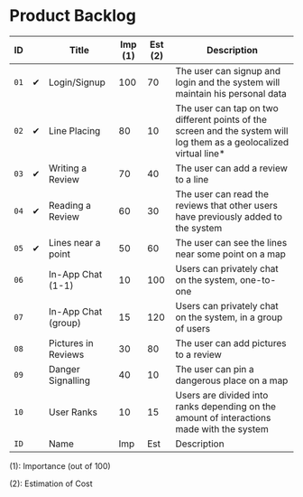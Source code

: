 # Product Backlog

| ID   |     | Title               | Imp (1) | Est (2) | Description                                                                                                         |
| ---- | --- | ------------------- | ------- | ------- | ------------------------------------------------------------------------------------------------------------------- |
| `01` | ✔   | Login/Signup        | 100     | 70      | The user can signup and login and the system will maintain his personal data                                        |
| `02` | ✔   | Line Placing        | 80      | 10      | The user can tap on two different points of the screen and the system will log them as a geolocalized virtual line* |
| `03` | ✔   | Writing a Review    | 70      | 40      | The user can add a review to a line                                                                                 |
| `04` | ✔   | Reading a Review    | 60      | 30      | The user can read the reviews that other users have previously added to the system                                  |
| `05` | ✔   | Lines near a point  | 50      | 60      | The user can see the lines near some point on a map                                                                 |
| `06` |     | In-App Chat (1-1)   | 10      | 100     | Users can privately chat on the system, one-to-one                                                                  |
| `07` |     | In-App Chat (group) | 15      | 120     | Users can privately chat on the system, in a group of users                                                         |
| `08` |     | Pictures in Reviews | 30      | 80      | The user can add pictures to a review                                                                               |
| `09` |     | Danger Signalling   | 40      | 10      | The user can pin a dangerous place on a map                                                                         |
| `10` |     | User Ranks          | 10      | 15      | Users are divided into ranks depending on the amount of interactions made with the system                           |
| `ID` |     | Name                | Imp     | Est     | Description                                                                                                         |


(1): Importance (out of 100)

(2): Estimation of Cost
